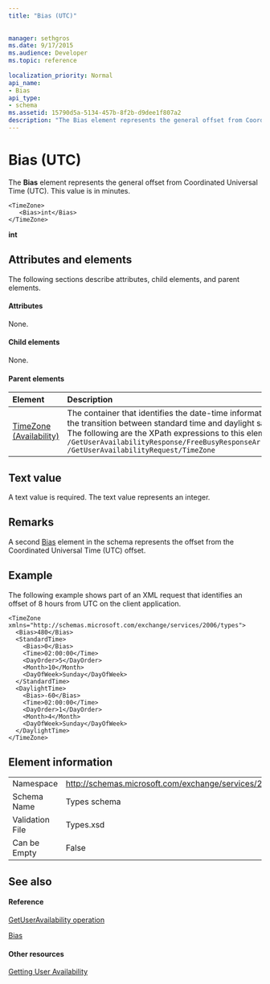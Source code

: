 ```yaml
---
title: "Bias (UTC)"
 
 
manager: sethgros
ms.date: 9/17/2015
ms.audience: Developer
ms.topic: reference
 
localization_priority: Normal
api_name:
- Bias
api_type:
- schema
ms.assetid: 15790d5a-5134-457b-8f2b-d9dee1f807a2
description: "The Bias element represents the general offset from Coordinated Universal Time (UTC). This value is in minutes."
---
```


# Bias (UTC)

The **Bias** element represents the general offset from Coordinated Universal Time (UTC). This value is in minutes. 
  
```
<TimeZone>
   <Bias>int</Bias>
</TimeZone>
```

 **int**
## Attributes and elements

The following sections describe attributes, child elements, and parent elements.
  
#### Attributes

None.
  
#### Child elements

None.
  
#### Parent elements

|**Element**|**Description**|
|:-----|:-----|
|[TimeZone (Availability)](timezone-availability.md) <br/> | The container that identifies the date-time information of the request. This element contains information about the transition between standard time and daylight saving time.  <br/>  The following are the XPath expressions to this element:  <br/>  `/GetUserAvailabilityResponse/FreeBusyResponseArray/FreeBusyResponse/FreeBusyView/WorkingHours/TimeZone` <br/>  `/GetUserAvailabilityRequest/TimeZone` <br/> |
   
## Text value

A text value is required. The text value represents an integer.
  
## Remarks

A second [Bias](bias.md) element in the schema represents the offset from the Coordinated Universal Time (UTC) offset. 
  
## Example

The following example shows part of an XML request that identifies an offset of 8 hours from UTC on the client application.
  
```
<TimeZone xmlns="http://schemas.microsoft.com/exchange/services/2006/types">
  <Bias>480</Bias>
  <StandardTime>
    <Bias>0</Bias>
    <Time>02:00:00</Time>
    <DayOrder>5</DayOrder>
    <Month>10</Month>
    <DayOfWeek>Sunday</DayOfWeek>
  </StandardTime>
  <DaylightTime>
    <Bias>-60</Bias>
    <Time>02:00:00</Time>
    <DayOrder>1</DayOrder>
    <Month>4</Month>
    <DayOfWeek>Sunday</DayOfWeek>
  </DaylightTime>
</TimeZone>
```

## Element information

|||
|:-----|:-----|
|Namespace  <br/> |http://schemas.microsoft.com/exchange/services/2006/types  <br/> |
|Schema Name  <br/> |Types schema  <br/> |
|Validation File  <br/> |Types.xsd  <br/> |
|Can be Empty  <br/> |False  <br/> |
   
## See also

#### Reference

[GetUserAvailability operation](getuseravailability-operation.md)
  
[Bias](bias.md)
#### Other resources

[Getting User Availability](http://msdn.microsoft.com/library/d4133fcb-9b0f-4e6b-aadf-a389da83516a%28Office.15%29.aspx)

